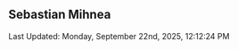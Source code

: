<h2>Sebastian Mihnea</h2>

<!--RECENT_ACTIVITY:start-->
<!--RECENT_ACTIVITY:end-->
<!--RECENT_ACTIVITY:last_update-->
Last Updated: Monday, September 22nd, 2025, 12:12:24 PM
<!--RECENT_ACTIVITY:last_update_end-->

<!---LOL-STATS-START-HERE--->
<!---LOL-STATS-END-HERE--->
